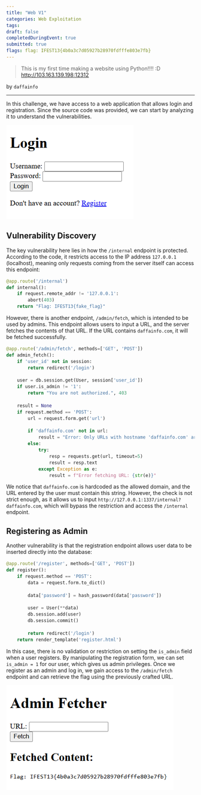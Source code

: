 ```yaml
---
title: "Web V1"
categories: Web Exploitation
tags: 
draft: false
completedDuringEvent: true
submitted: true
flags: flag: IFEST13{4b0a3c7d05927b28970fdfffe803e7fb}
---
```

> This is my first time making a website using Python!!!! :D 
> http://103.163.139.198:12312

by `daffainfo`

---

In this challenge, we have access to a web application that allows login and registration. Since the source code was provided, we can start by analyzing it to understand the vulnerabilities.

![alt text](image-1.png)

## Vulnerability Discovery

The key vulnerability here lies in how the `/internal` endpoint is protected. According to the code, it restricts access to the IP address `127.0.0.1` (localhost), meaning only requests coming from the server itself can access this endpoint:

```python
@app.route('/internal')
def internal():
    if request.remote_addr != '127.0.0.1':
        abort(403)
    return "Flag: IFEST13{fake_flag}"
```

However, there is another endpoint, `/admin/fetch`, which is intended to be used by admins. This endpoint allows users to input a URL, and the server fetches the contents of that URL. If the URL contains `daffainfo.com`, it will be fetched successfully.

```python
@app.route('/admin/fetch', methods=['GET', 'POST'])
def admin_fetch():
    if 'user_id' not in session:
        return redirect('/login')

    user = db.session.get(User, session['user_id'])
    if user.is_admin != '1':
        return "You are not authorized.", 403

    result = None
    if request.method == 'POST':
        url = request.form.get('url')

        if 'daffainfo.com' not in url:
            result = "Error: Only URLs with hostname 'daffainfo.com' are allowed."
        else:
            try:
                resp = requests.get(url, timeout=5)
                result = resp.text
            except Exception as e:
                result = f"Error fetching URL: {str(e)}"
```

We notice that `daffainfo.com` is hardcoded as the allowed domain, and the URL entered by the user must contain this string. However, the check is not strict enough, as it allows us to input `http://127.0.0.1:1337/internal?daffainfo.com`, which will bypass the restriction and access the `/internal` endpoint.

## Registering as Admin

Another vulnerability is that the registration endpoint allows user data to be inserted directly into the database:

```python
@app.route('/register', methods=['GET', 'POST'])
def register():
    if request.method == 'POST':
        data = request.form.to_dict()
        
        data['password'] = hash_password(data['password'])

        user = User(**data)
        db.session.add(user)
        db.session.commit()
        
        return redirect('/login')
    return render_template('register.html')
```

In this case, there is no validation or restriction on setting the `is_admin` field when a user registers. By manipulating the registration form, we can set `is_admin = 1` for our user, which gives us admin privileges. Once we register as an admin and log in, we gain access to the `/admin/fetch` endpoint and can retrieve the flag using the previously crafted URL.

![alt text](image.png)
